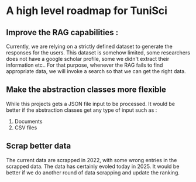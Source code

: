 # A high level roadmap for TuniSci 

## Improve the RAG capabilities :
Currently, we are relying on a strictly defined dataset to generate the responses for the users. 
This dataset is somehow limited, some researchers does not have a google scholar profile, some we didn't extract their information etc..
For that purpose, whenever the RAG fails to find appropriate data, we will invoke a search so that we can get the right data. 

## Make the abstraction classes more flexible
While this projects gets a JSON file input to be processed. It would be better if the abstraction classes get any type of input such as : 
1.  Documents
2.  CSV files

## Scrap better data 
The current data are scrapped in 2022, with some wrong entries in the scrapped data. The data has certainly evoled today in 2025. It would be better if we do another round of data scrapping and update the ranking. 

